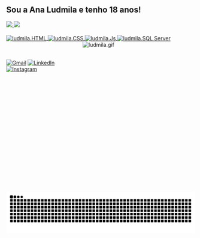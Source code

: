 ## Sou a Ana Ludmila e tenho 18 anos!

<div>
  <a href="https://github.com/analudmilalopes">
    <img height="180px" src="https://github-readme-stats.vercel.app/api?username=analudmilalopes&show_icons=true&theme=radical&include_all_commits=true&count_private=true"/>
   <img height="180px" src="https://github-readme-stats.vercel.app/api/top-langs/?username=analudmilalopes&layout=compact&langs_count=168&theme=radical"/>

</div>

<div style="display: inline_block"><br>
  <img align="center" alt="ludmila.HTML" height="30px" width="30px" src="https://devicon-website.vercel.app/api/html5/original.svg"></img>
  <img align="center" alt="ludmila.CSS" height="30px" width="30px" src="https://devicon-website.vercel.app/api/css3/original.svg"></img>
  <img align="center" alt="ludmila.Js" height="30px" width="30px" src="https://devicon-website.vercel.app/api/javascript/original.svg"></img>
  <img align="center" alt="ludmila.SQL Server" height="40px" width="40px" src="https://github.com/user-attachments/assets/3f282ad2-5e64-442a-adf2-acbd8ad74dc2"></img>
   <img align="right" alt="ludmila.gif" height="400px" width="300px" src="https://i.pinimg.com/originals/4c/30/93/4c30931e71a0e93b250962d41fc6bf7f.gif"></img>
</div><br><br>

<div>
  <p align="left">
  <a href="#" title="Gmail">
  <img  src="https://img.shields.io/badge/-Gmail-5e4b8b?style=for-the-badge&labelColor=5e4b8b&logo=gmail&logoColor=white&link=ludmilalopes416@gmail.com" alt="Gmail"/></a>
  <a href="#" title="LinkedIn">
  <img  src="https://img.shields.io/badge/-Linkedin-5e4b8b?style=for-the-badge&labelColor=5e4b8b&logo=Linkedin&logoColor=white&link=https://www.linkedin.com/in/ana-ludmila-lopes-b4a0a62a5/" alt="LinkedIn"/></a>
    <a href="#" title="Instagram">
  <img  src="https://img.shields.io/badge/-Instagram-5e4b8b?style=for-the-badge&labelColor=5e4b8b&logo=instagram&logoColor=white&link=https://www.instagram.com/ludd_loopes/" alt="Instagram"/></a>
</p>
</div>

<picture>
  <source media="(prefers-color-scheme: dark)" srcset="https://raw.githubusercontent.com/analudmilalopes/analudmilalopes/output/github-contribution-grid-snake-dark.svg">
  <source media="(prefers-color-scheme: light)" srcset="https://raw.githubusercontent.com/analudmilalopes/analudmilalopes/output/github-contribution-grid-snake.svg">
  <img alt="github contribution grid snake animation" src="https://raw.githubusercontent.com/analudmilalopes/analudmilalopes/output/github-contribution-grid-snake.svg">
</picture>

